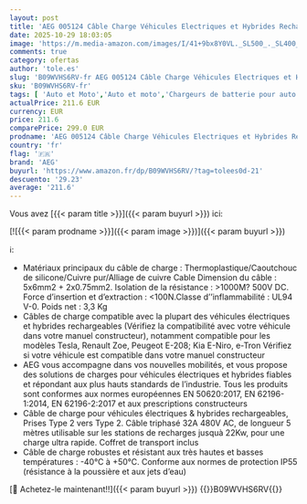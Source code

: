 ```yaml
---
layout: post
title: 'AEG 005124 Câble Charge Véhicules Electriques et Hybrides Rechargeable  5m  32A Triphasé Prise Type 2  22Kw Noir'
date: 2025-10-29 18:03:05
image: 'https://m.media-amazon.com/images/I/41+9bx8Y0VL._SL500_._SL400_.jpg'
comments: true
category: ofertas
author: 'tole.es'
slug: 'B09WVHS6RV-fr AEG 005124 Câble Charge Véhicules Electriques et Hybrides...'
sku: 'B09WVHS6RV-fr'
tags: [ 'Auto et Moto','Auto et moto','Chargeurs de batterie pour auto','Outils de batterie','Outils et dépannage','aeg','🇫🇷', ]
actualPrice: 211.6 EUR
currency: EUR
price: 211.6
comparePrice: 299.0 EUR
prodname: 'AEG 005124 Câble Charge Véhicules Electriques et Hybrides Rechargeable  5m  32A Triphasé Prise Type 2  22Kw Noir'
country: 'fr'
flag: '🇫🇷'
brand: 'AEG'
buyurl: 'https://www.amazon.fr/dp/B09WVHS6RV/?tag=tolees0d-21'
descuento: '29.23'
average: '211.6'
---
```


Vous avez [{{< param title >}}]({{< param buyurl >}}) ici:

[![{{< param prodname >}}]({{< param image >}})]({{< param buyurl >}})

ℹ️:

- Matériaux principaux du câble de charge : Thermoplastique/Caoutchouc de silicone/Cuivre pur/Alliage de cuivre Cable Dimension du câble : 5x6mm2 + 2x0.75mm2. Isolation de la résistance : >1000M? 500V DC. Force d’insertion et d’extraction : <100N.Classe d’’inflammabilité : UL94 V-0. Poids net : 3,3 Kg
- Câbles de charge compatible avec la plupart des véhicules électriques et hybrides rechargeables (Vérifiez la compatibilité avec votre véhicule dans votre manuel constructeur), notamment compatible pour les modèles Tesla, Renault Zoe, Peugeot E-208; Kia E-Niro, e-Tron Vérifiez si votre véhicule est compatible dans votre manuel constructeur
- AEG vous accompagne dans vos nouvelles mobilités, et vous propose des solutions de charges pour véhicules électriques et hybrides fiables et répondant aux plus hauts standards de l’industrie. Tous les produits sont conformes aux normes européennes EN 50620:2017, EN 62196-1:2014, EN 62196-2:2017 et aux prescriptions constructeurs
- Câble de charge pour véhicules électriques & hybrides rechargeables, Prises Type 2 vers Type 2. Câble triphasé 32A 480V AC, de longueur 5 mètres utilisable sur les stations de recharges jusquà 22Kw, pour une charge ultra rapide. Coffret de transport inclus
- Câble de charge robustes et résistant aux très hautes et basses températures : -40°C à +50°C. Conforme aux normes de protection IP55 (résistance à la poussière et aux jets d’eau)

[🛒 Achetez-le maintenant!!]({{< param buyurl >}})
{{<world>}}B09WVHS6RV{{</world>}}
